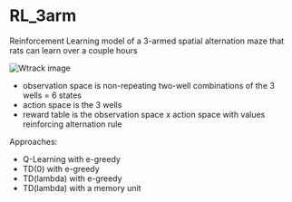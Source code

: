 # RL_3arm

Reinforcement Learning model of a 3-armed spatial alternation maze that rats can learn over a couple hours

![Wtrack image](https://github.com/droumis/RL-w/blob/cf4ff8153b00ecbaefb943195e16401ca58aadcf/Wtrack.png)

- observation space is non-repeating two-well combinations of the 3 wells = 6 states
- action space is the 3 wells
- reward table is the observation space x action space with values reinforcing alternation rule

Approaches:
- Q-Learning with e-greedy
- TD(0) with e-greedy
- TD(lambda) with e-greedy
- TD(lambda) with a memory unit
